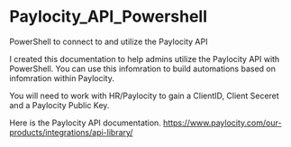 # Paylocity_API_Powershell
PowerShell to connect to and utilize the Paylocity API

I created this documentation to help admins utilize the Paylocity API with PowerShell. You can use this infomration to build automations based on infomration within Paylocity.

You will need to work with HR/Paylocity to gain a ClientID, Client Seceret and a Paylocity Public Key. 

Here is the Paylocity API documentation. https://www.paylocity.com/our-products/integrations/api-library/ 

